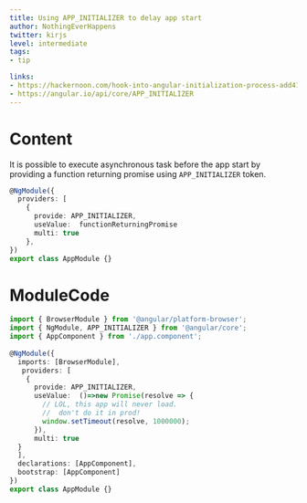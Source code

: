 ```yaml
---
title: Using APP_INITIALIZER to delay app start
author: NothingEverHappens
twitter: kirjs
level: intermediate
tags:
- tip

links:
- https://hackernoon.com/hook-into-angular-initialization-process-add41a6b7e
- https://angular.io/api/core/APP_INITIALIZER
---
```


# Content
It is possible to execute asynchronous task before the app start by providing a function returning promise using `APP_INITIALIZER` token.

```typescript
@NgModule({
  providers: [
    {
      provide: APP_INITIALIZER,
      useValue:  functionReturningPromise
      multi: true
    },
})
export class AppModule {}


```

# ModuleCode
```typescript
import { BrowserModule } from '@angular/platform-browser';
import { NgModule, APP_INITIALIZER } from '@angular/core';
import { AppComponent } from './app.component';
 
@NgModule({
  imports: [BrowserModule], 
   providers: [
    {
      provide: APP_INITIALIZER,
      useValue:  ()=>new Promise(resolve => {
        // LOL, this app will never load.
        //  don't do it in prod!
        window.setTimeout(resolve, 1000000);
      }),
      multi: true
  }
  ],
  declarations: [AppComponent],
  bootstrap: [AppComponent]
})
export class AppModule {}
```